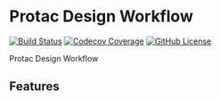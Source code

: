 Protac Design Workflow
======================

[![Build Status]][1] [![Codecov Coverage]][2] [![GitHub License]][3]

Protac Design Workflow

Features
--------

  [Build Status]: https://img.shields.io/travis/Jackzzs/protac-design-workflow.svg
  [1]: https://travis-ci.org/Jackzzs/protac-design-workflow
  [Codecov Coverage]: https://img.shields.io/codecov/c/github/Jackzzs/protac-design-workflow
  [2]: https://codecov.io/gh/Jackzzs/protac-design-workflow
  [GitHub License]: https://img.shields.io/github/license/Jackzzs/protac-design-workflow
  [3]: https://github.com/Jackzzs/protac-design-workflow
